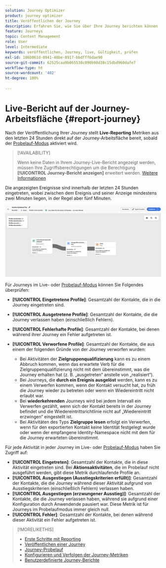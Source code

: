 ```yaml
---
solution: Journey Optimizer
product: journey optimizer
title: Veröffentlichen der Journey
description: Erfahren Sie, wie Sie über Ihre Journey berichten können
feature: Journeys
topic: Content Management
role: User
level: Intermediate
keywords: veröffentlichen, Journey, live, Gültigkeit, prüfen
exl-id: 186b061d-0941-48be-8917-bbdfff6dae90
source-git-commit: 62525caa9b065538c090b98d38c15dbd960dafe7
workflow-type: ht
source-wordcount: '402'
ht-degree: 100%

---
```


# Live-Bericht auf der Journey-Arbeitsfläche {#report-journey}

Nach der Veröffentlichung Ihrer Journey stellt **Live-Reporting** Metriken aus den letzten 24 Stunden direkt auf der Journey-Arbeitsfläche bereit, sobald der [Probelauf-Modus](journey-dry-run.md) aktiviert wird.


>[!AVAILABILITY]
>
>Wenn keine Daten in Ihrem Journey-Live-Bericht angezeigt werden, müssen Ihre Zugriffsberechtigungen um die Berechtigung **[!UICONTROL Journey-Bericht anzeigen]** erweitert werden. [Weitere Informationen](../administration/permissions.md)


Die angezeigten Ereignisse sind innerhalb der letzten 24 Stunden eingetreten, wobei zwischen dem Ereignis und seiner Anzeige mindestens zwei Minuten liegen, in der Regel aber fünf Minuten.

![](assets/journey_live_report.png)

Für Journeys im Live- oder [Probelauf-Modus](journey-dry-run.md) können Sie Folgendes überprüfen:

* **[!UICONTROL Eingetretene Profile]**: Gesamtzahl der Kontakte, die in die Journey eingetreten sind.
* **[!UICONTROL Ausgetretene Profile]**: Gesamtzahl der Kontakte, die die Journey verlassen haben (einschließlich Fehlern).
* **[!UICONTROL Fehlerhafte Profile]**: Gesamtzahl der Kontakte, bei denen während ihrer Journey ein Fehler aufgetreten ist.
* **[!UICONTROL Verworfene Profile]**: Gesamtzahl der Kontakte, die aus einem der folgenden Gründe von der Journey verworfen wurden:

   * Bei Aktivitäten der **Zielgruppenqualifizierung** kann es zu einem Abbruch kommen, wenn das erwartete Verb für die Zielgruppenqualifizierung nicht mit dem übereinstimmt, was die Journey erhalten hat (z. B. „ausgetreten“ anstelle von „realisiert“).
   * Bei Journeys, die **durch ein Ereignis ausgelöst** werden, kann es zu einem Verwerfen kommen, wenn der Kontakt versucht hat, zu früh die Journey wieder zu betreten oder wenn ein Wiedereintritt nicht erlaubt war.
   * Bei **wiederkehrenden** Journeys wird bei jedem Intervall ein Verwerfen gezählt, wenn sich der Kontakt bereits in der Journey befindet und die Wiedereintrittsrichtlinie nicht auf „Wiedereintritt erzwingen“ eingestellt ist.
   * Bei Aktivitäten des Typs **Zielgruppe lesen** erfolgt ein Verwerfen, wenn für den exportierten Kontakt keine Identität festgelegt wurde oder wenn der empfangene Identity-Namespace nicht mit dem für die Journey erwarteten übereinstimmt.

Für jede Aktivität in jeder Journey im Live- oder [Probelauf-Modus](journey-dry-run.md) haben Sie Zugriff auf:

* **[!UICONTROL Eingetreten]**: Gesamtzahl der Kontakte, die in diese Aktivität eingetreten sind. Bei **Aktionsaktivitäten**, die im Probelauf nicht ausgeführt werden, gibt diese Metrik durchlaufende Profile an.
* **[!UICONTROL Ausgestiegen (Ausstiegskriterien erfüllt)]**: Gesamtzahl der Kontakte, die die Journey während dieser Aktivität aufgrund von Ausstiegskriterien (einschließlich Fehlern) verlassen haben.
* **[!UICONTROL Ausgestiegen (erzwungener Ausstieg)]**: Gesamtzahl der Kontakte, die die Journey verlassen haben, während sie aufgrund einer Konfiguration durch Anwendende pausiert war. Diese Metrik ist für Journeys im Probelaufmodus immer gleich null.
* **[!UICONTROL Fehler]**: Gesamtzahl der Kontakte, bei denen während dieser Aktivität ein Fehler aufgetreten ist.


>[!MORELIKETHIS]
>
>* [Erste Schritte mit Reporting](../reports/gs-reports.md)
>* [Veröffentlichen einer Journey](publishing-the-journey.md)
>* [Journey-Probelauf](journey-dry-run.md)
>* [Konfigurieren und Verfolgen der Journey-Metriken](success-metrics.md)
>* [Benutzerdefinierte Journey-Berichte](../reports/sharing-overview.md)
